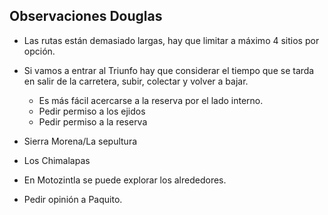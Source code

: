 ## Observaciones Douglas

- Las rutas están demasiado largas, hay que limitar a máximo 4 sitios por opción. 
- Si vamos a entrar al Triunfo hay que considerar el tiempo que se tarda en salir de la carretera, subir, colectar y volver a bajar. 
    - Es más fácil acercarse a la reserva por el lado interno. 
    - Pedir permiso a los ejidos 
    - Pedir permiso a la reserva

- Sierra Morena/La sepultura
- Los Chimalapas

- En Motozintla se puede explorar los alrededores. 


- Pedir opinión a Paquito. 